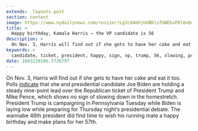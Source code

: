 ```yaml
--- 
extends: _layouts.post 
section: content 
image: https://www.nydailynews.com/resizer/Lg3c84mVjUUBKlzZVWEGvP8l6nQ=/1200x0/top/cloudfront-us-east-1.images.arcpublishing.com/tronc/RD2XWLFV45GTHNK4V6W57FSAJU.jpg 
title: > 
  Happy birthday, Kamala Harris — the VP candidate is 56 
description: > 
  On Nov. 3, Harris will find out if she gets to have her cake and eat it too.Polls indicate that she and presidential candidate Joe Biden are holding a steady nine-point lead over the Republican ticket of President Trump and Mike Pence, which shows no sign of slowing down in the homestretch.President Trump is campaigning in Pennsylvania Tuesday while Biden is laying low while preparing for Thursday night’s presidential debate.The wannabe 46th president did find time to wish his running mate a happy birthday and make plans for her 57th. 
keywords: > 
  candidate, ticket, president, happy, sign, vp, trump, 56, slowing, presidential, wish, biden, steady, kamala, wannabe, harris, birthday 
date: 1603220106.3726797 
--- 
```

<div><p class="stop-here"> On Nov. 3, Harris will find out if she gets to have her cake and eat it too. Polls <a href="https://news.yahoo.com/us-election-polls-biden-holds-105857832.html" target="_blank">indicate</a> that she and presidential candidate Joe Biden are holding a steady nine-point lead over the Republican ticket of President Trump and Mike Pence, which shows no sign of slowing down in the homestretch. President Trump is campaigning in Pennsylvania Tuesday while Biden is laying low while preparing for Thursday night&#8217;s presidential debate. The wannabe 46th president did find time to wish his running mate a happy birthday and make plans for her 57th.</p> </div>